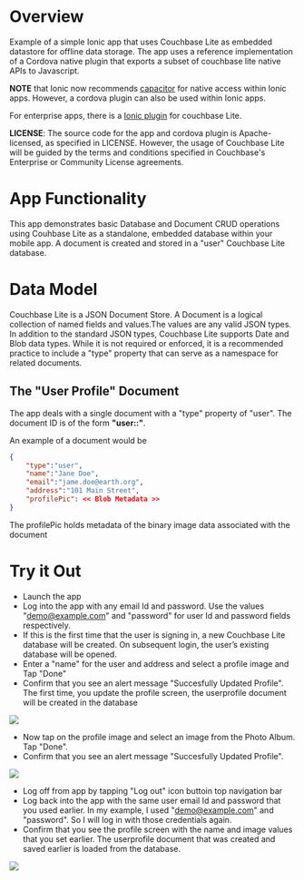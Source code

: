 # Overview
Example of a simple Ionic app that uses Couchbase Lite as embedded datastore for offline data storage. 
The app uses a reference implementation of a Cordova native plugin that exports a subset of couchbase lite native APIs to Javascript.

**NOTE** that Ionic now recommends [capacitor](https://capacitorjs.com) for native access within Ionic apps. However, a cordova plugin can also be used within Ionic apps. 

For enterprise apps, there is a [Ionic plugin](https://ionic.io/integrations/couchbase-lite) for couchbase Lite.

**LICENSE**: The source code for the app and cordova plugin is Apache-licensed, as specified in LICENSE. However, the usage of Couchbase Lite will be guided by the terms and conditions specified in Couchbase's Enterprise or Community License agreements.

# App Functionality

This app demonstrates basic Database and Document CRUD operations using Couhbase Lite as a standalone, embedded database within your mobile app. A document is created and stored in a "user" Couchbase Lite database.

# Data Model
Couchbase Lite is a JSON Document Store. A Document is a logical collection of named fields and values.The values are any valid JSON types. In addition to the standard JSON types, Couchbase Lite supports Date and Blob data types. While it is not required or enforced, it is a recommended practice to include a "type" property that can serve as a namespace for related documents.

## The "User Profile" Document
The app deals with a single document with a "type" property of "user". The document ID is of the form **"user::<email>"**. 

An example of a document would be
```json
{
    "type":"user",
    "name":"Jane Doe",
    "email":"jame.doe@earth.org",
    "address":"101 Main Street",
    "profilePic": << Blob Metadata >> 
}
```
The profilePic holds metadata of the binary image data associated with the document

# Try it Out
* Launch the app
* Log into the app with any email Id and password. Use the values "demo@example.com" and "password" for user Id and password fields respectively. 
* If this is the first time that the user is signing in, a new Couchbase Lite database will be created. On subsequent login, the user’s existing database will be opened.
* Enter a "name" for the user and address and select a profile image and Tap "Done"
* Confirm that you see an alert message "Succesfully Updated Profile". The first time, you update the profile screen, the userprofile document will be created in the database


![](https://blog.couchbase.com/wp-content/uploads/2021/11/one.gif)

* Now tap on the profile image and select an image from the Photo Album. Tap "Done".
* Confirm that you see an alert message "Succesfully Updated Profile".

![](https://blog.couchbase.com/wp-content/uploads/2021/11/two.gif)

* Log off from app by tapping "Log out" icon buttoin top navigation bar
* Log back into the app with the same user email Id and password that you used earlier. In my example, I used "demo@example.com" and "password". So I will log in with those credentials again.
* Confirm that you see the profile screen with the name and image values that you set earlier. The userprofile document that was created and saved earlier is loaded from the database.

![](https://blog.couchbase.com/wp-content/uploads/2021/11/three.gif)
